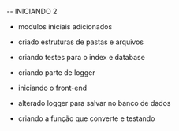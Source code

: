 -- INICIANDO 2

 - modulos iniciais adicionados
 - criado estruturas de pastas e arquivos
 
 - criando testes para o index e database

 - criando parte de logger

 - iniciando o front-end
  - alterado logger para salvar no banco de dados
  - criando a função que converte e testando